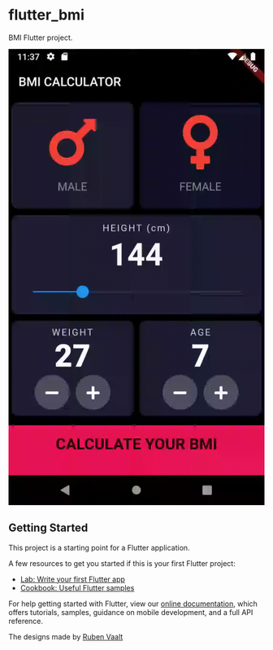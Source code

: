# flutter_bmi

BMI Flutter project.

![Finished App](images/bmi.gif)

## Getting Started

This project is a starting point for a Flutter application.

A few resources to get you started if this is your first Flutter project:

- [Lab: Write your first Flutter app](https://flutter.dev/docs/get-started/codelab)
- [Cookbook: Useful Flutter samples](https://flutter.dev/docs/cookbook)

For help getting started with Flutter, view our
[online documentation](https://flutter.dev/docs), which offers tutorials,
samples, guidance on mobile development, and a full API reference.


The designs made by [Ruben Vaalt](https://dribbble.com/shots/4585382-Simple-BMI-Calculator)